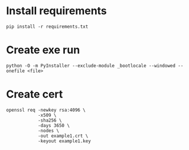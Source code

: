 # Install requirements
```shell
pip install -r requirements.txt
```
# Create exe run
```shell
python -O -m PyInstaller --exclude-module _bootlocale --windowed --onefile <file>
```

# Create cert
```shell
openssl req -newkey rsa:4096 \
            -x509 \
            -sha256 \
            -days 3650 \
            -nodes \
            -out example1.crt \
            -keyout example1.key
```